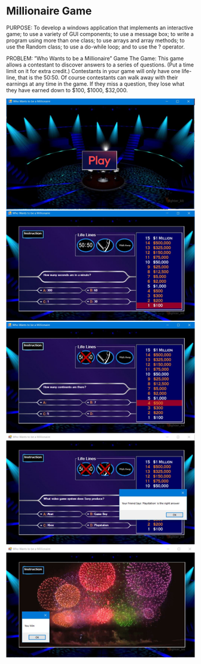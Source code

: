 # Millionaire Game
 
PURPOSE: To develop a windows application that implements an interactive game; to 
use a variety of GUI components; to use a message box; to write a program using 
more than one class; to use arrays and array methods; to use the Random class; to 
use a do-while loop; and to use the ? operator.   

PROBLEM: ”Who Wants to be a Millionaire” Game
The Game: This game allows a contestant to discover answers to a series of 
questions. (Put a time limit on it for extra credit.) Contestants in your game will 
only have one life-line, that is the 50:50. Of course contestants can walk away 
with their earnings at any time in the game. If they miss a question, they lose 
what they have earned down to $100, $1000, $32,000.
 
 

![GUI](Capture1.JPG)
![GUI](Capture2.JPG)
![GUI](Capture3.JPG)
![GUI](Capture4.JPG)
![GUI](Capture5.JPG)
